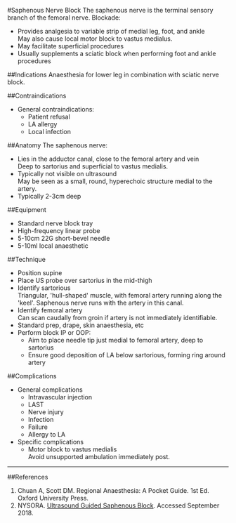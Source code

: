 #Saphenous Nerve Block
The saphenous nerve is the terminal sensory branch of the femoral nerve. Blockade:
* Provides analgesia to variable strip of medial leg, foot, and ankle  
May also cause local motor block to vastus medialus.
* May facilitate superficial procedures
* Usually supplements a sciatic block when performing foot and ankle procedures

##Indications
Anaesthesia for lower leg in combination with sciatic nerve block.


##Contraindications
* General contraindications:
	* Patient refusal
	* LA allergy
	* Local infection

##Anatomy
The saphenous nerve:
* Lies in the adductor canal, close to the femoral artery and vein  
Deep to sartorius and superficial to vastus medialis.
* Typically not visible on ultrasound  
May be seen as a small, round, hyperechoic structure medial to the artery.
* Typically 2-3cm deep

##Equipment
* Standard nerve block tray
* High-frequency linear probe
* 5-10cm 22G short-bevel needle
* 5-10ml local anaesthetic

##Technique
* Position supine
* Place US probe over sartorius in the mid-thigh
* Identify sartorious  
Triangular, 'hull-shaped' muscle, with femoral artery running along the 'keel'. Saphenous nerve runs with the artery in this canal.
* Identify femoral artery  
Can scan caudally from groin if artery is not immediately identifiable.
* Standard prep, drape, skin anaesthesia, etc
* Perform block IP or OOP:
	* Aim to place needle tip just medial to femoral artery, deep to sartorius
	* Ensure good deposition of LA below sartorious, forming ring around artery

##Complications
* General complications
	* Intravascular injection
	* LAST
	* Nerve injury
	* Infection
	* Failure
	* Allergy to LA
* Specific complications
	* Motor block to vastus medialis  
	Avoid unsupported ambulation immediately post.

---
##References
1. Chuan A, Scott DM. Regional Anaesthesia: A Pocket Guide. 1st Ed. Oxford University Press.
2. NYSORA. [Ultrasound Guided Saphenous Block](https://www.nysora.com/ultrasound-guided-saphenous-nerve-block). Accessed September 2018.
